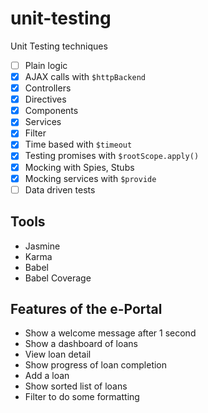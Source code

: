 # unit-testing
Unit Testing techniques

- [ ] Plain logic
- [x] AJAX calls with `$httpBackend`
- [x] Controllers
- [x] Directives
- [x] Components
- [x] Services
- [x] Filter
- [x] Time based with `$timeout`
- [x] Testing promises with `$rootScope.apply()`
- [x] Mocking with Spies, Stubs
- [x] Mocking services with `$provide`
- [ ] Data driven tests

## Tools ##

- Jasmine
- Karma
- Babel
- Babel Coverage

## Features of the e-Portal

- Show a welcome message after 1 second
- Show a dashboard of loans
- View loan detail
- Show progress of loan completion
- Add a loan
- Show sorted list of loans
- Filter to do some formatting

